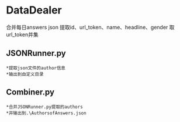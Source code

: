 DataDealer
========
合并每日answers json
提取id、url_token、name、headline、gender
取url_token并集

## JSONRunner.py
	*提取json文件的author信息
	*输出到自定义目录

## Combiner.py
	*合并JSONRunner.py提取的authors
	*并输出到.\AuthorsofAnswers.json
